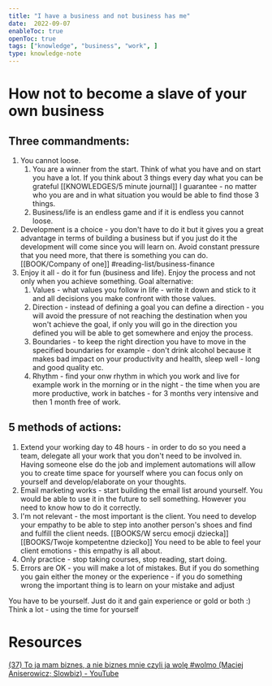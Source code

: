 ```yaml
---
title: "I have a business and not business has me"
date:  2022-09-07
enableToc: true
openToc: true
tags: ["knowledge", "business", "work", ]
type: knowledge-note
---
```


# How not to become a slave of your own business
## Three commandments:
1. You cannot loose.
	1. You are a winner from the start. Think of what you have and on start you have a lot. If you think about 3 things every day what you can be grateful [[KNOWLEDGES/5 minute journal]] I guarantee - no matter who you are and in what situation you would be able to find those 3 things. 
	2. Business/life is an endless game and if it is endless you cannot loose.
2. Development is a choice - you don't have to do it but it gives you a great advantage in terms of building a business but if you just do it the development will come since you will learn on. Avoid constant pressure that you need more, that there is something you can do. [[BOOK/Company of one]] #reading-list/business-finance 
3. Enjoy it all - do it for fun (business and life). Enjoy the process and not only when you achieve something. Goal alternative:
	1. Values - what values you follow in life - write it down and stick to it and all decisions you make confront with those values.
	2. Direction - instead of defining a goal you can define a direction - you will avoid the pressure of not reaching the destination when you won't achieve the goal, if only you will go in the direction you defined you will be able to get somewhere and enjoy the process.
	3. Boundaries - to keep the right direction you have to move in the specified boundaries for example - don't drink alcohol because it makes bad impact on your productivity and health, sleep well - long and good quality etc.
	4. Rhythm - find your onw rhythm in which you work and live for example work in the morning or in the night - the time when you are more productive, work in batches - for 3 months very intensive and then 1 month free of work.

## 5 methods of actions:
1. Extend your working day to 48 hours - in order to do so you need a team, delegate all your work that you don't need to be involved in. Having someone else do the job and implement automations will allow you to create time space for yourself where you can focus only on yourself and develop/elaborate on your thoughts.
2.  Email marketing works - start building the email list around yourself. You would be able to use it in the future to sell something. However you need to know how to do it correctly.
3. I'm not relevant - the most important is the client. You need to develop your empathy to be able to step into another person's shoes and find and fulfill the client needs. [[BOOKS/W sercu emocji dziecka]] [[BOOKS/Twoje kompetentne dziecko]] You need to be able to feel your client emotions - this empathy is all about.
4. Only practice - stop taking courses, stop reading, start doing.
5. Errors are OK - you will make a lot of mistakes. But if you do something you gain either the money or the experience - if you do something wrong the important thing is to learn on your mistake and adjust 

You have to be yourself. Just do it and gain experience or gold or both :) Think a lot - using the time for yourself

# Resources
[(37) To ja mam biznes, a nie biznes mnie czyli ja wolę #wolmo (Maciej Aniserowicz; Slowbiz) - YouTube](https://www.youtube.com/watch?v=DoVbTK9SQZM)

